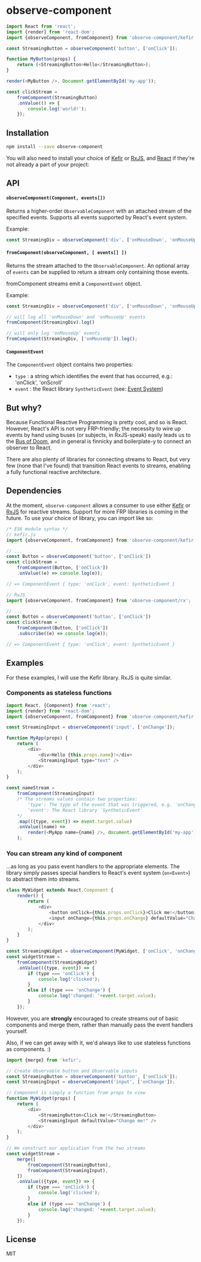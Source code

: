 # observe-component

```javascript
import React from 'react';
import {render} from 'react-dom';
import {observeComponent, fromComponent} from 'observe-component/kefir';

const StreamingButton = observeComponent('button', ['onClick']);

function MyButton(props) {
	return (<StreamingButton>Hello</StreamingButton>);
}

render(<MyButton />, Document.getElementById('my-app'));

const clickStream =
	fromComponent(StreamingButton)
	.onValue(() => {
		console.log('world!');
	});

```

## Installation

```bash
npm install --save observe-component
```

You will also need to install your choice of [Kefir](https://github.com/rpominov/kefir) or [RxJS](https://github.com/Reactive-Extensions/RxJS), and [React](https://github.com/facebook/react) if they're not already a part of your project:

## API

#### `observeComponent(Component, events[])`
Returns a higher-order `ObservableComponent` with an attached stream of the specified events. Supports all events supported by React's event system.

Example:
```javascript
const StreamingDiv = observeComponent('div', ['onMouseDown', 'onMouseUp']);
```

#### `fromComponent(observeComponent, [ events[] ])`
Returns the stream attached to the `ObservableComponent`. An optional array of `events` can be supplied to return a stream only containing those events.

fromComponent streams emit a `ComponentEvent` object.

Example:
```javascript
const StreamingDiv = observeComponent('div', ['onMouseDown', 'onMouseUp']);

// will log all 'onMouseDown' and 'onMouseUp' events
fromComponent(StreamingDiv).log()

// will only log 'onMouseUp' events
fromComponent(StreamingDiv, ['onMouseUp']).log();
```

#### `ComponentEvent`

The `ComponentEvent` object contains two properties:
- `type` : a string which identifies the event that has occurred, e.g.: 'onClick', 'onScroll'
- `event` : the React library `SyntheticEvent` (see: [Event System](https://facebook.github.io/react/docs/events.html))

## But why?

Because Functional Reactive Programming is pretty cool, and so is React. However, React's API is not very FRP-friendly; the necessity to wire up events by hand using buses (or subjects, in RxJS-speak) easily leads us to the [Bus of Doom](https://gist.github.com/jonifreeman/5131428a9f04b69a76ae), and in general is finnicky and boilerplate-y to connect an observer to React.

There are also plenty of libraries for connecting streams to React, but very few (none that I've found) that transition React events to streams, enabling a fully functional reactive architecture.

## Dependencies

At the moment, `observe-component` allows a consumer to use either [Kefir](https://rpominov.github.io/kefir/) or [RxJS](https://github.com/Reactive-Extensions/RxJS) for reactive streams. Support for more FRP libraries is coming in the future. To use your choice of library, you can import like so:

```javascript
/* ES6 module syntax */
// kefir.js
import {observeComponent, fromComponent} from 'observe-component/kefir';

// ...
const Button = observeComponent('button', ['onClick'])
const clickStream =
	fromComponent(Button, ['onClick'])
	.onValue((e) => console.log(e));

// => ComponentEvent { type: 'onClick', event: SyntheticEvent }
```

```javascript
// RxJS
import {observeComponent, fromComponent} from 'observe-component/rx';

// ...
const Button = observeComponent('button', ['onClick'])
const clickStream =
	fromComponent(Button, ['onClick'])
	.subscribe((e) => console.log(e));

// => ComponentEvent { type: 'onClick', event: SyntheticEvent }
```

## Examples
For these examples, I will use the Kefir library. RxJS is quite similar.

### Components as stateless functions

```javascript
import React, {Component} from 'react';
import {render} from 'react-dom';
import {observeComponent, fromComponent} from 'observe-component/kefir';

const StreamingInput = observeComponent('input', ['onChange']);

function MyApp(props) {
	return (
		<div>
			<div>Hello {this.props.name}!</div>
			<StreamingInput type="text" />
		</div>
	);
}

const nameStream =
	fromComponent(StreamingInput)
	/* The streams values contain two properties:
		'type': The type of the event that was triggered, e.g. 'onChange'
		'event': The React library `SyntheticEvent`
	*/
	.map(({type, event}) => event.target.value)
	.onValue((name) => 
		render(<MyApp name={name} />, document.getElementById('my-app'))
	);

```

### You can stream any kind of component
...as long as you pass event handlers to the appropriate elements. The library simply passes special handlers to React's event system (`on<Event>`) to abstract them into streams.

```javascript
class MyWidget extends React.Component {
	render() {
		return (
			<div>
				<button onClick={this.props.onClick}>Click me!</button>
				<input onChange={this.props.onChange} defaultValue="Change me!" />
			</div>
		);
	}
}

const StreamingWidget = observeComponent(MyWidget, ['onClick', 'onChange']);
const widgetStream = 
	fromComponent(StreamingWidget)
	.onValue(({type, event}) => {
		if (type === 'onClick') {
			console.log('clicked');
		}
		else if (type === 'onChange') {
			console.log('changed: '+event.target.value);
		}
	});
```

However, you are **strongly** encouraged to create streams out of basic components and merge them, rather than manually pass the event handlers yourself.

Also, if we can get away with it, we'd always like to use stateless functions as components. :)

```javascript
import {merge} from 'kefir';

// Create Observable button and Observable inputs
const StreamingButton = observeComponent('button', ['onClick']);
const StreamingInput = observeComponent('input', ['onChange']);

// Component is simply a function from props to view
function MyWidget(props) {
	return (
		<div>
			<StreamingButton>Click me!</StreamingButton>
			<StreamingInput defaultValue="Change me!" />
		</div>
	);
}

// We construct our application from the two streams
const widgetStream = 
	merge([
		fromComponent(StreamingButton),
		fromComponent(StreamingInput),
	])
	.onValue(({type, event}) => {
		if (type === 'onClick') {
			console.log('clicked');
		}
		else if (type === 'onChange') {
			console.log('changed: '+event.target.value);
		}
	});
```



## License

MIT


